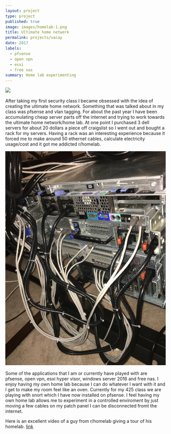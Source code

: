 ```yaml
---
layout: project
type: project
published: true
image: images/homelab-1.png
title: Ultimate home network
permalink: projects/vacay
date: 2017
labels:
  - pfsense
  - open vpn
  - esxi
  - free nas
summary: Home lab experimenting
---
```


<img class="ui medium right floated rounded image" src="../images/homelab-1.png">

After taking my first security class I became obsessed with the idea of creating the ultimate home network. Something that was talked about in my class was pfsense and vlan tagging. For about the past year I have been accumulating cheap server parts off the internet and trying to work towards the ultimate home network/home lab. At one point I purchased 3 dell servers for about 20 dollars a piece off craigslist so I went out and bought a rack for my servers. Having a rack was an interesting experience because it forced me to make around 50 ethernet cables, calculate electricity usage/cost and it got me addicted r/homelab.
 
<img class="ui medium right floated rounded image" src="../images/homelab-2.JPG">

Some of the applications that I am or currently have played with are pfsense, open vpn, esxi hyper visor, windows server 2016 and free nas. I enjoy having my own home lab because I can do whatever I want with it and I get to make my room feel like an oven. Currently for my 425 class we are playing with snort which I have now installed on pfsense. I feel having my own home lab allows me to experiment in a controlled enviroment by just moving a few cables on my patch panel I can be disconnected fromt the internet.

Here is an excellent video of a guy from r/homelab giving a tour of his homelab. <a href = "https://www.youtube.com/watch?v=nRmNSJAuBmg">link</a>
